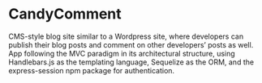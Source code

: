 # CandyComment

CMS-style blog site similar to a Wordpress site, where developers can publish their blog posts and comment on other developers’ posts as well.
App following the MVC paradigm in its architectural structure, using Handlebars.js as the templating language, Sequelize as the ORM, and the express-session npm package for authentication.
